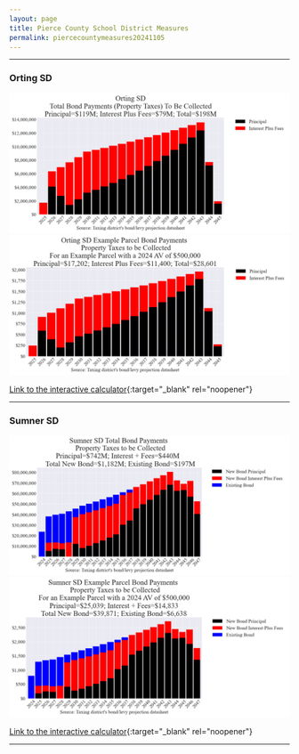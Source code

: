 ```yaml
---
layout: page
title: Pierce County School District Measures
permalink: piercecountymeasures20241105
---
```


___

### Orting SD

![Orting SD bond totals chart](pagesManual/LeviesReport/20241105/Orting.png "Orting SD bond totals chart")
![Orting SD bond example parcel chart](pagesManual/LeviesReport/20241105/OrtingParcel.png "Orting SD bond example parcel chart")

[Link to the interactive calculator](calculator_orting_20241105_enhanced){:target="_blank" rel="noopener"}

___

### Sumner SD

![Sumner SD bond totals chart](pagesManual/LeviesReport/20241105/Sumner.png "Sumner SD bond totals chart")
![Sumner SD bond example parcel chart](pagesManual/LeviesReport/20241105/SumnerParcel.png "Sumner SD bond example parcel chart")

[Link to the interactive calculator](calculator_sumner_20241105_enhanced){:target="_blank" rel="noopener"}

___

